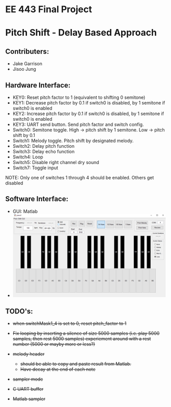 # EE 443 Final Project

# Pitch Shift - Delay Based Approach

## Contributers:
- Jake Garrison
- Jisoo Jung

## Hardware Interface:
- KEY0: Reset pitch factor to 1 (equivalent to shifting 0 semitone)
- KEY1: Decrease pitch factor by 0.1 if switch0 is disabled, by 1 semitone if switch0 is enabled
- KEY2: Increase pitch factor by 0.1 if switch0 is disabled, by 1 semitone if switch0 is enabled
- KEY3: UART send button. Send pitch factor and switch config.
- Switch0: Semitone toggle. High -> pitch shift by 1 semitone. Low -> pitch shift by 0.1
- Switch1: Melody toggle. Pitch shift by designated melody.
- Switch2: Delay pitch function
- Switch3: Delay echo function
- Switch4: Loop 
- Switch5: Disable right channel dry sound
- Switch7: Toggle input

NOTE: Only one of switches 1 through 4 should be enabled. Others get disabled

## Software Interface: 
- GUI: Matlab 
- ![alt tag](https://github.com/jake-g/audio_fx/blob/master/delay-based/GUI/matlab_GUI.PNG)

## TODO's:
* ~~when switchMask1_4 is set to 0, reset pitch_factor to 1~~
* ~~Fix looping by inserting a silence of size 5000 samples (i.e. play 5000 samples, then rest 5000 samples) experiement around with a rest number (5000 or mayby more or less?)~~
* ~~melody header~~
  * ~~should be able to copy and paste result from Matlab.~~
  * ~~Have decay at the end of each note~~

* ~~sampler mode~~
 * ~~C UART buffer~~
 * ~~Matlab sampler~~
